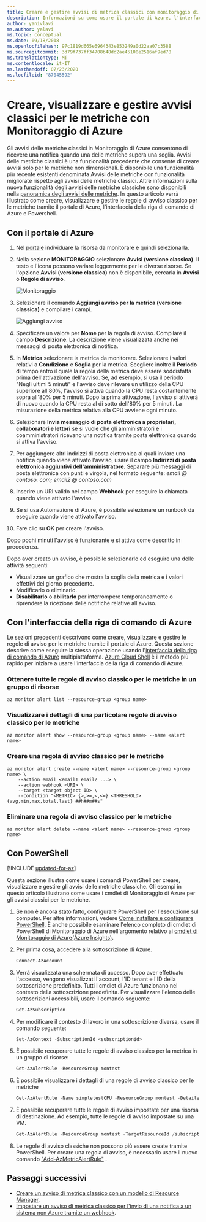 ```yaml
---
title: Creare e gestire avvisi di metrica classici con monitoraggio di Azure
description: Informazioni su come usare il portale di Azure, l'interfaccia della riga di comando o Powershell per creare, visualizzare e gestire regole di avviso classico per le metriche.
author: yanivlavi
ms.author: yalavi
ms.topic: conceptual
ms.date: 09/18/2018
ms.openlocfilehash: 97c1819d665e6964343e853249a0d22aa07c3588
ms.sourcegitcommit: 3d79f737ff34708b48dd2ae45100e2516af9ed78
ms.translationtype: MT
ms.contentlocale: it-IT
ms.lasthandoff: 07/23/2020
ms.locfileid: "87045592"
---
```

# <a name="create-view-and-manage-classic-metric-alerts-using-azure-monitor"></a>Creare, visualizzare e gestire avvisi classici per le metriche con Monitoraggio di Azure

Gli avvisi delle metriche classici in Monitoraggio di Azure consentono di ricevere una notifica quando una delle metriche supera una soglia. Avvisi delle metriche classici è una funzionalità precedente che consente di creare avvisi solo per le metriche non dimensionali. È disponibile una funzionalità più recente esistenti denominata Avvisi delle metriche con funzionalità migliorate rispetto agli avvisi delle metriche classici. Altre informazioni sulla nuova funzionalità degli avvisi delle metriche classiche sono disponibili nella [panoramica degli avvisi delle metriche](../../azure-monitor/platform/alerts-metric-overview.md). In questo articolo verrà illustrato come creare, visualizzare e gestire le regole di avviso classico per le metriche tramite il portale di Azure, l'interfaccia della riga di comando di Azure e Powershell.

## <a name="with-azure-portal"></a>Con il portale di Azure

1. Nel [portale](https://portal.azure.com/) individuare la risorsa da monitorare e quindi selezionarla.

2. Nella sezione **MONITORAGGIO** selezionare **Avvisi (versione classica)**. Il testo e l'icona possono variare leggermente per le diverse risorse. Se l'opzione **Avvisi (versione classica)** non è disponibile, cercarla in **Avvisi** o **Regole di avviso**.

    ![Monitoraggio](media/alerts-classic-portal/AlertRulesButton.png)

3. Selezionare il comando **Aggiungi avviso per la metrica (versione classica)** e compilare i campi.

    ![Aggiungi avviso](media/alerts-classic-portal/AddAlertOnlyParamsPage.png)

4. Specificare un valore per **Nome** per la regola di avviso. Compilare il campo **Descrizione**. La descrizione viene visualizzata anche nei messaggi di posta elettronica di notifica.

5. In **Metrica** selezionare la metrica da monitorare. Selezionare i valori relativi a **Condizione** e **Soglia** per la metrica. Scegliere inoltre il **Periodo** di tempo entro il quale la regola della metrica deve essere soddisfatta prima dell'attivazione dell'avviso. Se, ad esempio, si usa il periodo "Negli ultimi 5 minuti" e l'avviso deve rilevare un utilizzo della CPU superiore all'80%, l'avviso si attiva quando la CPU resta costantemente sopra all'80% per 5 minuti. Dopo la prima attivazione, l'avviso si attiverà di nuovo quando la CPU resta al di sotto dell'80% per 5 minuti. La misurazione della metrica relativa alla CPU avviene ogni minuto.

6. Selezionare **Invia messaggio di posta elettronica a proprietari, collaboratori e lettori** se si vuole che gli amministratori e i coamministratori ricevano una notifica tramite posta elettronica quando si attiva l'avviso.

7. Per aggiungere altri indirizzi di posta elettronica ai quali inviare una notifica quando viene attivato l'avviso, usare il campo **Indirizzi di posta elettronica aggiuntivi dell'amministratore**. Separare più messaggi di posta elettronica con punti e virgola, nel formato seguente: *email \@ contoso. com; email2 \@ contoso.com*

8. Inserire un URI valido nel campo **Webhook** per eseguire la chiamata quando viene attivato l'avviso.

9. Se si usa Automazione di Azure, è possibile selezionare un runbook da eseguire quando viene attivato l'avviso.

10. Fare clic su **OK** per creare l'avviso.

Dopo pochi minuti l'avviso è funzionante e si attiva come descritto in precedenza.

Dopo aver creato un avviso, è possibile selezionarlo ed eseguire una delle attività seguenti:

* Visualizzare un grafico che mostra la soglia della metrica e i valori effettivi del giorno precedente.
* Modificarlo o eliminarlo.
* **Disabilitarlo** o **abilitarlo** per interrompere temporaneamente o riprendere la ricezione delle notifiche relative all'avviso.

## <a name="with-azure-cli"></a>Con l'interfaccia della riga di comando di Azure

Le sezioni precedenti descrivono come creare, visualizzare e gestire le regole di avviso per le metriche tramite il portale di Azure. Questa sezione descrive come eseguire la stessa operazione usando l'[interfaccia della riga di comando di Azure](/cli/azure/get-started-with-azure-cli?view=azure-cli-latest) multipiattaforma. [Azure Cloud Shell](../../cloud-shell/overview.md?view=azure-cli-latest) è il metodo più rapido per iniziare a usare l'interfaccia della riga di comando di Azure.

### <a name="get-all-classic-metric-alert-rules-in-a-resource-group"></a>Ottenere tutte le regole di avviso classico per le metriche in un gruppo di risorse

```azurecli
az monitor alert list --resource-group <group name>
```

### <a name="see-details-of-a-particular-classic-metric-alert-rule"></a>Visualizzare i dettagli di una particolare regole di avviso classico per le metriche

```azurecli
az monitor alert show --resource-group <group name> --name <alert name>
```

### <a name="create-a-classic-metric-alert-rule"></a>Creare una regola di avviso classico per le metriche

```azurecli
az monitor alert create --name <alert name> --resource-group <group name> \
    --action email <email1 email2 ...> \
    --action webhook <URI> \
    --target <target object ID> \
    --condition "<METRIC> {>,>=,<,<=} <THRESHOLD> {avg,min,max,total,last} ##h##m##s"
```

### <a name="delete-a-classic-metric-alert-rule"></a>Eliminare una regola di avviso classico per le metriche

```azurecli
az monitor alert delete --name <alert name> --resource-group <group name>
```

## <a name="with-powershell"></a>Con PowerShell

[!INCLUDE [updated-for-az](../../../includes/updated-for-az.md)]

Questa sezione illustra come usare i comandi PowerShell per creare, visualizzare e gestire gli avvisi delle metriche classiche. Gli esempi in questo articolo illustrano come usare i cmdlet di Monitoraggio di Azure per gli avvisi classici per le metriche.

1. Se non è ancora stato fatto, configurare PowerShell per l'esecuzione sul computer. Per altre informazioni, vedere [Come installare e configurare PowerShell](/powershell/azure/). È anche possibile esaminare l'elenco completo di cmdlet di PowerShell di Monitoraggio di Azure nell'argomento relativo ai [cmdlet di Monitoraggio di Azure(Azure Insights)](/powershell/module/az.applicationinsights).

2. Per prima cosa, accedere alla sottoscrizione di Azure.

    ```powershell
    Connect-AzAccount
    ```

3. Verrà visualizzata una schermata di accesso. Dopo aver effettuato l'accesso, vengono visualizzati l'account, l'ID tenant e l'ID della sottoscrizione predefinito. Tutti i cmdlet di Azure funzionano nel contesto della sottoscrizione predefinita. Per visualizzare l'elenco delle sottoscrizioni accessibili, usare il comando seguente:

    ```powershell
    Get-AzSubscription
    ```

4. Per modificare il contesto di lavoro in una sottoscrizione diversa, usare il comando seguente:

    ```powershell
    Set-AzContext -SubscriptionId <subscriptionid>
    ```

5. È possibile recuperare tutte le regole di avviso classico per la metrica in un gruppo di risorse:

    ```powershell
    Get-AzAlertRule -ResourceGroup montest
    ```

6. È possibile visualizzare i dettagli di una regole di avviso classico per le metriche

    ```powershell
    Get-AzAlertRule -Name simpletestCPU -ResourceGroup montest -DetailedOutput
    ```

7. È possibile recuperare tutte le regole di avviso impostate per una risorsa di destinazione. Ad esempio, tutte le regole di avviso impostate su una VM.

    ```powershell
    Get-AzAlertRule -ResourceGroup montest -TargetResourceId /subscriptions/s1/resourceGroups/montest/providers/Microsoft.Compute/virtualMachines/testconfig
    ```

8. Le regole di avviso classiche non possono più essere create tramite PowerShell. Per creare una regola di avviso, è necessario usare il nuovo comando ["Add-AzMetricAlertRule"](/powershell/module/az.monitor/add-azmetricalertrule) .

## <a name="next-steps"></a>Passaggi successivi

- [Creare un avviso di metrica classico con un modello di Resource Manager](../../azure-monitor/platform/alerts-enable-template.md).
- [Impostare un avviso di metrica classico per l'invio di una notifica a un sistema non Azure tramite un webhook](../../azure-monitor/platform/alerts-webhooks.md).
